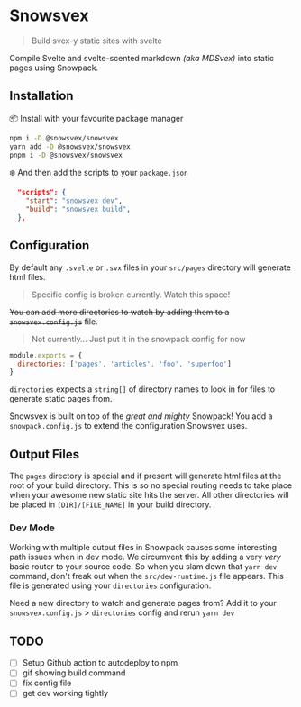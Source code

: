 # Snowsvex

> Build svex-y static sites with svelte

Compile Svelte and svelte-scented markdown _(aka MDSvex)_ into static pages using Snowpack.

## Installation

📦 Install with your favourite package manager

```sh
npm i -D @snowsvex/snowsvex
yarn add -D @snowsvex/snowsvex
pnpm i -D @snowsvex/snowsvex
```

❄️ And then add the scripts to your `package.json`

```json
  "scripts": {
    "start": "snowsvex dev",
    "build": "snowsvex build",
  },
```

## Configuration

By default any `.svelte` or `.svx` files in your `src/pages` directory will generate html files.

> Specific config is broken currently. Watch this space!

<strike>You can add more directories to watch by adding them to a `snowsvex.config.js` file.</strike>

> Not currently... Just put it in the snowpack config for now

```js
module.exports = {
  directories: ['pages', 'articles', 'foo', 'superfoo']
}
```

`directories` expects a `string[]` of directory names to look in for files to generate static pages from.

Snowsvex is built on top of the _great and mighty_ Snowpack! You add a `snowpack.config.js` to extend the configuration Snowsvex uses.

## Output Files

The `pages` directory is special and if present will generate html files at the root of your build directory. This is so no special routing needs to take place when your awesome new static site hits the server. All other directories will be placed in `[DIR]/[FILE_NAME]` in your build directory.

### Dev Mode

Working with multiple output files in Snowpack causes some interesting path issues when in dev mode. We circumvent this by adding a very _very_ basic router to your source code. So when you slam down that `yarn dev` command, don't freak out when the `src/dev-runtime.js` file appears. This file is generated using your `directories` configuration.

Need a new directory to watch and generate pages from? Add it to your `snowsvex.config.js` > `directories` config and rerun `yarn dev`

## TODO

- [ ] Setup Github action to autodeploy to npm
- [ ] gif showing build command
- [ ] fix config file
- [ ] get dev working tightly
